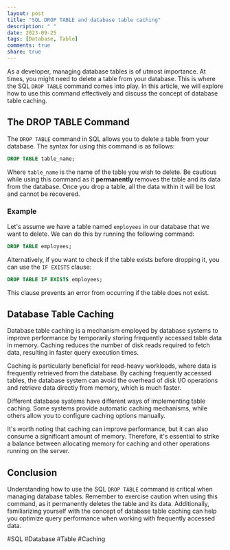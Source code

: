 ```yaml
---
layout: post
title: "SQL DROP TABLE and database table caching"
description: " "
date: 2023-09-25
tags: [Database, Table]
comments: true
share: true
---
```


As a developer, managing database tables is of utmost importance. At times, you might need to delete a table from your database. This is where the SQL `DROP TABLE` command comes into play. In this article, we will explore how to use this command effectively and discuss the concept of database table caching.

## The DROP TABLE Command

The `DROP TABLE` command in SQL allows you to delete a table from your database. The syntax for using this command is as follows:

```sql
DROP TABLE table_name;
```

Where `table_name` is the name of the table you wish to delete. Be cautious while using this command as it **permanently** removes the table and its data from the database. Once you drop a table, all the data within it will be lost and cannot be recovered.

### Example

Let's assume we have a table named `employees` in our database that we want to delete. We can do this by running the following command:

```sql
DROP TABLE employees;
```

Alternatively, if you want to check if the table exists before dropping it, you can use the `IF EXISTS` clause:

```sql
DROP TABLE IF EXISTS employees;
```

This clause prevents an error from occurring if the table does not exist.

## Database Table Caching

Database table caching is a mechanism employed by database systems to improve performance by temporarily storing frequently accessed table data in memory. Caching reduces the number of disk reads required to fetch data, resulting in faster query execution times.

Caching is particularly beneficial for read-heavy workloads, where data is frequently retrieved from the database. By caching frequently accessed tables, the database system can avoid the overhead of disk I/O operations and retrieve data directly from memory, which is much faster.

Different database systems have different ways of implementing table caching. Some systems provide automatic caching mechanisms, while others allow you to configure caching options manually.

It's worth noting that caching can improve performance, but it can also consume a significant amount of memory. Therefore, it's essential to strike a balance between allocating memory for caching and other operations running on the server.

## Conclusion

Understanding how to use the SQL `DROP TABLE` command is critical when managing database tables. Remember to exercise caution when using this command, as it permanently deletes the table and its data. Additionally, familiarizing yourself with the concept of database table caching can help you optimize query performance when working with frequently accessed data.

#SQL #Database #Table #Caching
